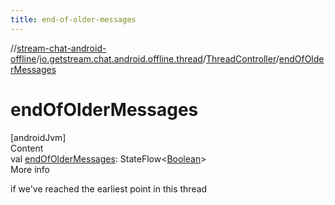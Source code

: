 ```yaml
---
title: end-of-older-messages
---
```

//[stream-chat-android-offline](../../../index.md)/[io.getstream.chat.android.offline.thread](../index.md)/[ThreadController](index.md)/[endOfOlderMessages](endOfOlderMessages.md)



# endOfOlderMessages  
[androidJvm]  
Content  
val [endOfOlderMessages](endOfOlderMessages.md): StateFlow&lt;[Boolean](https://kotlinlang.org/api/latest/jvm/stdlib/kotlin/-boolean/index.html)&gt;  
More info  


if we've reached the earliest point in this thread

  



